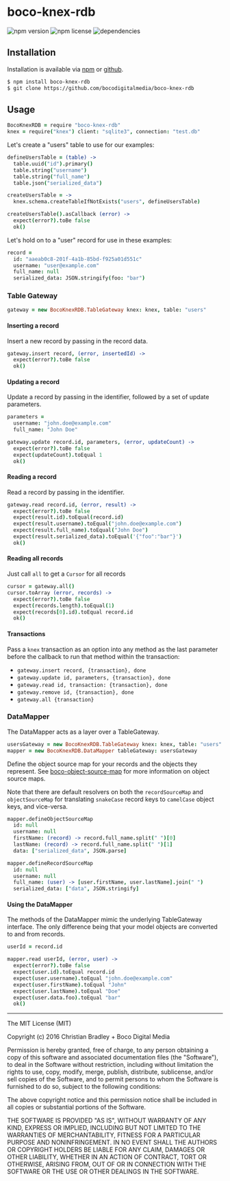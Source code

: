 # boco-knex-rdb

![npm version](https://img.shields.io/npm/v/boco-knex-rdb.svg)
![npm license](https://img.shields.io/npm/l/boco-knex-rdb.svg)
![dependencies](https://david-dm.org/bocodigitalmedia/boco-knex-rdb.png)

## Installation

Installation is available via [npm] or [github].

```bash
$ npm install boco-knex-rdb
$ git clone https://github.com/bocodigitalmedia/boco-knex-rdb
```

## Usage

```coffee
BocoKnexRDB = require "boco-knex-rdb"
knex = require("knex") client: "sqlite3", connection: "test.db"
```

Let's create a "users" table to use for our examples:

```coffee
defineUsersTable = (table) ->
  table.uuid("id").primary()
  table.string("username")
  table.string("full_name")
  table.json("serialized_data")

createUsersTable = ->
  knex.schema.createTableIfNotExists("users", defineUsersTable)

createUsersTable().asCallback (error) ->
  expect(error?).toBe false
  ok()
```

Let's hold on to a "user" record for use in these examples:

```coffee
record =
  id: "aaeab0c8-201f-4a1b-85bd-f925a01d551c"
  username: "user@example.com"
  full_name: null
  serialized_data: JSON.stringify(foo: "bar")
```

### Table Gateway

```coffee
gateway = new BocoKnexRDB.TableGateway knex: knex, table: "users"
```

#### Inserting a record

Insert a new record by passing in the record data.

```coffee
gateway.insert record, (error, insertedId) ->
  expect(error?).toBe false
  ok()
```

#### Updating a record

Update a record by passing in the identifier, followed by a set of update parameters.

```coffee
parameters =
  username: "john.doe@example.com"
  full_name: "John Doe"

gateway.update record.id, parameters, (error, updateCount) ->
  expect(error?).toBe false
  expect(updateCount).toEqual 1
  ok()
```

#### Reading a record

Read a record by passing in the identifier.

```coffee
gateway.read record.id, (error, result) ->
  expect(error?).toBe false
  expect(result.id).toEqual(record.id)
  expect(result.username).toEqual("john.doe@example.com")
  expect(result.full_name).toEqual("John Doe")
  expect(result.serialized_data).toEqual('{"foo":"bar"}')
  ok()
```

#### Reading all records

Just call `all` to get a `Cursor` for all records

```coffee
cursor = gateway.all()
cursor.toArray (error, records) ->
  expect(error?).toBe false
  expect(records.length).toEqual(1)
  expect(records[0].id).toEqual record.id
  ok()
```

#### Transactions

Pass a `knex` transaction as an option into any method as the last parameter
before the callback to run that method within the transaction:

* `gateway.insert record, {transaction}, done`
* `gateway.update id, parameters, {transaction}, done`
* `gateway.read id, transaction: {transaction}, done`
* `gateway.remove id, {transaction}, done`
* `gateway.all {transaction}`

### DataMapper

The DataMapper acts as a layer over a TableGateway.

```coffee
usersGateway = new BocoKnexRDB.TableGateway knex: knex, table: "users"
mapper = new BocoKnexRDB.DataMapper tableGateway: usersGateway
```

Define the object source map for your records and the objects they represent.
See [boco-object-source-map] for more information on object source maps.

Note that there are default resolvers on both the `recordSourceMap` and `objectSourceMap`
for translating `snakeCase` record keys to `camelCase` object keys, and vice-versa.

```coffee
mapper.defineObjectSourceMap
  id: null
  username: null
  firstName: (record) -> record.full_name.split(" ")[0]
  lastName: (record) -> record.full_name.split(" ")[1]
  data: ["serialized_data", JSON.parse]

mapper.defineRecordSourceMap
  id: null
  username: null
  full_name: (user) -> [user.firstName, user.lastName].join(" ")
  serialized_data: ["data", JSON.stringify]
```

#### Using the DataMapper

The methods of the DataMapper mimic the underlying TableGateway interface.
The only difference being that your model objects are converted to and from records.

```coffee
userId = record.id

mapper.read userId, (error, user) ->
  expect(error?).toBe false
  expect(user.id).toEqual record.id
  expect(user.username).toEqual "john.doe@example.com"
  expect(user.firstName).toEqual "John"
  expect(user.lastName).toEqual "Doe"
  expect(user.data.foo).toEqual "bar"
  ok()
```


[npm]: http://npmjs.org
[github]: http://www.github.com
[boco-object-source-map]: http://github.com/bocodigitalmedia/boco-object-source-map

---

The MIT License (MIT)

Copyright (c) 2016 Christian Bradley + Boco Digital Media

Permission is hereby granted, free of charge, to any person obtaining a copy
of this software and associated documentation files (the "Software"), to deal
in the Software without restriction, including without limitation the rights
to use, copy, modify, merge, publish, distribute, sublicense, and/or sell
copies of the Software, and to permit persons to whom the Software is
furnished to do so, subject to the following conditions:

The above copyright notice and this permission notice shall be included in all
copies or substantial portions of the Software.

THE SOFTWARE IS PROVIDED "AS IS", WITHOUT WARRANTY OF ANY KIND, EXPRESS OR
IMPLIED, INCLUDING BUT NOT LIMITED TO THE WARRANTIES OF MERCHANTABILITY,
FITNESS FOR A PARTICULAR PURPOSE AND NONINFRINGEMENT. IN NO EVENT SHALL THE
AUTHORS OR COPYRIGHT HOLDERS BE LIABLE FOR ANY CLAIM, DAMAGES OR OTHER
LIABILITY, WHETHER IN AN ACTION OF CONTRACT, TORT OR OTHERWISE, ARISING FROM,
OUT OF OR IN CONNECTION WITH THE SOFTWARE OR THE USE OR OTHER DEALINGS IN THE
SOFTWARE.
